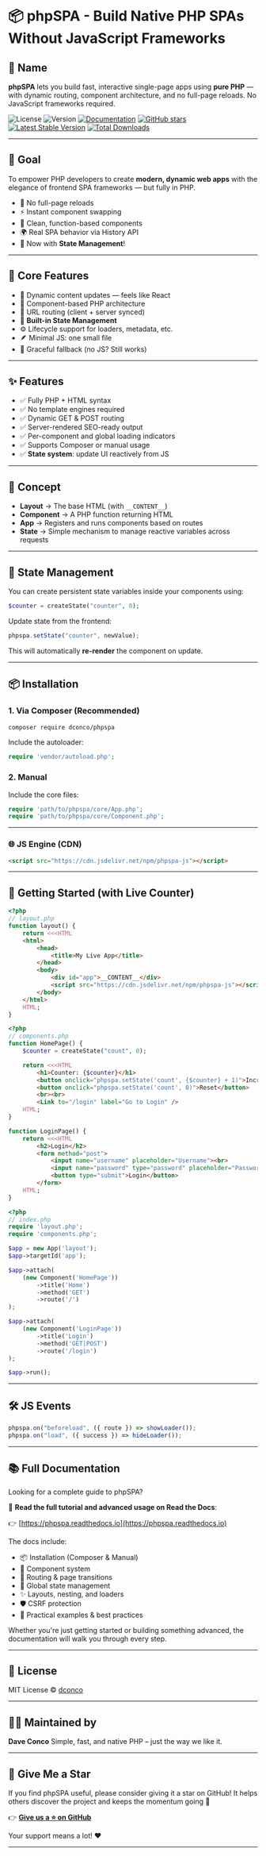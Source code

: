 # 📦 **phpSPA - Build Native PHP SPAs Without JavaScript Frameworks**

## 📛 **Name**

**phpSPA** lets you build fast, interactive single-page apps using **pure PHP** — with dynamic routing, component architecture, and no full-page reloads. No JavaScript frameworks required.

![License](https://img.shields.io/badge/license-MIT-blue.svg)
![Version](https://img.shields.io/badge/version-1.0.0-green.svg)
[![Documentation](https://readthedocs.org/projects/phpspa/badge/?version=latest)](https://phpspa.readthedocs.io)
[![GitHub stars](https://img.shields.io/github/stars/dconco/phpspa?style=social)](https://github.com/dconco/phpspa)
[![Latest Stable Version](https://img.shields.io/packagist/v/dconco/phpspa)](https://packagist.org/packages/dconco/phpspa)
[![Total Downloads](https://img.shields.io/packagist/dt/dconco/phpspa)](https://packagist.org/packages/dconco/phpspa)

---

## 🎯 **Goal**

To empower PHP developers to create **modern, dynamic web apps** with the elegance of frontend SPA frameworks — but fully in PHP.

* 🚫 No full-page reloads
* ⚡ Instant component swapping
* 🧱 Clean, function-based components
* 🌍 Real SPA behavior via History API
* 🧠 Now with **State Management**!

---

## 🧱 **Core Features**

* 🔄 Dynamic content updates — feels like React
* 🧩 Component-based PHP architecture
* 🔗 URL routing (client + server synced)
* 🧠 **Built-in State Management**
* ⚙️ Lifecycle support for loaders, metadata, etc.
* 🪶 Minimal JS: one small file
* 🔁 Graceful fallback (no JS? Still works)

---

## ✨ Features

* ✅ Fully PHP + HTML syntax
* ✅ No template engines required
* ✅ Dynamic GET & POST routing
* ✅ Server-rendered SEO-ready output
* ✅ Per-component and global loading indicators
* ✅ Supports Composer or manual usage
* ✅ **State system**: update UI reactively from JS

---

## 🧠 Concept

* **Layout** → The base HTML (with `__CONTENT__`)
* **Component** → A PHP function returning HTML
* **App** → Registers and runs components based on routes
* **State** → Simple mechanism to manage reactive variables across requests

---

## 🧩 State Management

You can create persistent state variables inside your components using:

```php
$counter = createState("counter", 0);
```

Update state from the frontend:

```js
phpspa.setState("counter", newValue);
```

This will automatically **re-render** the component on update.

---

## 📦 Installation

### 1. Via Composer (Recommended)

```bash
composer require dconco/phpspa
```

Include the autoloader:

```php
require 'vendor/autoload.php';
```

### 2. Manual

Include the core files:

```php
require 'path/to/phpspa/core/App.php';
require 'path/to/phpspa/core/Component.php';
```

---

### 🌐 JS Engine (CDN)

```html
<script src="https://cdn.jsdelivr.net/npm/phpspa-js"></script>
```

---

## 🚀 **Getting Started (with Live Counter)**

```php
<?php
// layout.php
function layout() {
    return <<<HTML
    <html>
        <head>
            <title>My Live App</title>
        </head>
        <body>
            <div id="app">__CONTENT__</div>
            <script src="https://cdn.jsdelivr.net/npm/phpspa-js"></script>
        </body>
    </html>
    HTML;
}
```

```php
<?php
// components.php
function HomePage() {
    $counter = createState("count", 0);

    return <<<HTML
        <h1>Counter: {$counter}</h1>
        <button onclick="phpspa.setState('count', {$counter} + 1)">Increase</button>
        <button onclick="phpspa.setState('count', 0)">Reset</button>
        <br><br>
        <Link to="/login" label="Go to Login" />
    HTML;
}

function LoginPage() {
    return <<<HTML
        <h2>Login</h2>
        <form method="post">
            <input name="username" placeholder="Username"><br>
            <input name="password" type="password" placeholder="Password"><br>
            <button type="submit">Login</button>
        </form>
    HTML;
}
```

```php
<?php
// index.php
require 'layout.php';
require 'components.php';

$app = new App('layout');
$app->targetId('app');

$app->attach(
    (new Component('HomePage'))
        ->title('Home')
        ->method('GET')
        ->route('/')
);

$app->attach(
    (new Component('LoginPage'))
        ->title('Login')
        ->method('GET|POST')
        ->route('/login')
);

$app->run();
```

---

## 🛠 JS Events

```js
phpspa.on("beforeload", ({ route }) => showLoader());
phpspa.on("load", ({ success }) => hideLoader());
```

---

## 📚 Full Documentation

Looking for a complete guide to phpSPA?

🔗 **Read the full tutorial and advanced usage on Read the Docs**:

👉 [https://phpspa.readthedocs.io](https://phpspa.readthedocs.io)

The docs include:

* 📦 Installation (Composer & Manual)
* 🧩 Component system
* 🔁 Routing & page transitions
* 🧠 Global state management
* ✨ Layouts, nesting, and loaders
* 🛡️ CSRF protection
* 🧪 Practical examples & best practices

Whether you're just getting started or building something advanced, the documentation will walk you through every step.

---

## 📘 License

MIT License © [dconco](https://github.com/dconco)

---

## 🧑‍💻 Maintained by

**Dave Conco**
Simple, fast, and native PHP – just the way we like it.

---

## 🌟 Give Me a Star

If you find phpSPA useful, please consider giving it a star on GitHub! It helps others discover the project and keeps the momentum going 🚀

👉 **[Give us a ⭐ on GitHub](https://github.com/dconco/phpspa)**

Your support means a lot! ❤️

---
